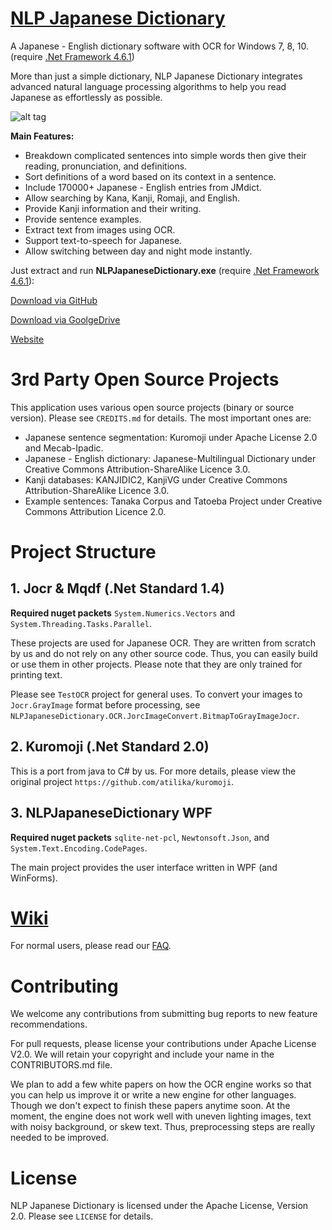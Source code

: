 # [NLP Japanese Dictionary](https://github.com/AnkiUniversal/NLP-Japanese-Dictionary/releases/download/v1.0.0.0/NLP_Japanese_Dictionary.zip)
A Japanese - English dictionary software with OCR for Windows 7, 8, 10. (require [.Net Framework 4.6.1](https://www.microsoft.com/en-us/download/details.aspx?id=49981))

More than just a simple dictionary, NLP Japanese Dictionary integrates advanced natural language processing algorithms to help you read Japanese as effortlessly as possible.

![alt tag](https://docs.google.com/uc?id=1G1RO4uxCwqgckh95bSPcB3XTjre0GH5e "NLP Japanese Dictionary UI")

**Main Features:**
- Breakdown complicated sentences into simple words then give their reading, pronunciation, and definitions.
- Sort definitions of a word based on its context in a sentence.
- Include 170000+ Japanese - English entries from JMdict.
- Allow searching by Kana, Kanji, Romaji, and English. 
- Provide Kanji information and their writing.
- Provide sentence examples.
- Extract text from images using OCR.
- Support text-to-speech for Japanese.
- Allow switching between day and night mode instantly.

Just extract and run **NLPJapaneseDictionary.exe** (require [.Net Framework 4.6.1](https://www.microsoft.com/en-us/download/details.aspx?id=49981)):

[Download via GitHub](https://github.com/AnkiUniversal/NLP-Japanese-Dictionary/releases/download/v1.0.0.0/NLP_Japanese_Dictionary.zip)

[Download via GoolgeDrive](https://drive.google.com/open?id=1GzvVGoqs5hw5EHWCapjAgCZ2RaF2scVG)

[Website](https://nlpjapanesedictionary.wordpress.com/) 

# 3rd Party Open Source Projects
This application uses various open source projects (binary or source version). Please see `CREDITS.md` for details. The most important ones are:
- Japanese sentence segmentation: Kuromoji under Apache License 2.0 and Mecab-Ipadic.
- Japanese - English dictionary: Japanese-Multilingual Dictionary under Creative Commons Attribution-ShareAlike Licence 3.0.
- Kanji databases: KANJIDIC2, KanjiVG under Creative Commons Attribution-ShareAlike Licence 3.0.
- Example sentences: Tanaka Corpus and Tatoeba Project under Creative Commons Attribution Licence 2.0.

# Project Structure
## 1. Jocr & Mqdf (.Net Standard 1.4)
**Required nuget packets** `System.Numerics.Vectors` and `System.Threading.Tasks.Parallel`.

These projects are used for Japanese OCR. They are written from scratch by us and do not rely on any other source code. Thus, you can easily build or use them in other projects. Please note that they are only trained for printing text.

 Please see `TestOCR` project for general uses. To convert your images to `Jocr.GrayImage` format before processing, see `NLPJapaneseDictionary.OCR.JorcImageConvert.BitmapToGrayImageJocr`.

## 2. Kuromoji (.Net Standard 2.0)
This is a port from java to C# by us. For more details, please view the original project `https://github.com/atilika/kuromoji`.

## 3. NLPJapaneseDictionary WPF
**Required nuget packets** `sqlite-net-pcl`, `Newtonsoft.Json`, and `System.Text.Encoding.CodePages`.

The main project provides the user interface written in WPF (and WinForms). 

# [Wiki](https://github.com/AnkiUniversal/NLP-Japanese-Dictionary/wiki)
For normal users, please read our [FAQ](https://github.com/AnkiUniversal/NLP-Japanese-Dictionary/wiki/Users'-FAQ).

# Contributing
We welcome any contributions from submitting bug reports to new feature recommendations. 

For pull requests, please license your contributions under Apache License V2.0. We will retain your copyright and include your name in the CONTRIBUTORS.md file.

We plan to add a few white papers on how the OCR engine works so that you can help us improve it or write a new engine for other languages. Though we don't expect to finish these papers anytime soon. At the moment, the engine does not work well with uneven lighting images, text with noisy background, or skew text. Thus, preprocessing steps are really needed to be improved.

# License
NLP Japanese Dictionary is licensed under the Apache License, Version 2.0. Please see `LICENSE` for details.

